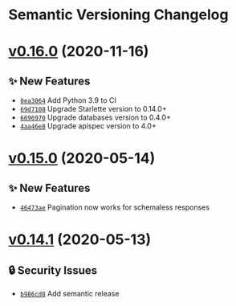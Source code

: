 # Semantic Versioning Changelog

# [v0.16.0](https://github.com/perdy/flama/compare/v0.15.0...v0.16.0) (2020-11-16)

## ✨ New Features
- [`0ea3064`](https://github.com/perdy/flama/commit/0ea3064)  Add Python 3.9 to CI 
- [`69d7108`](https://github.com/perdy/flama/commit/69d7108)  Upgrade Starlette version to 0.14.0+ 
- [`6696970`](https://github.com/perdy/flama/commit/6696970)  Upgrade databases version to 0.4.0+ 
- [`4aa46e8`](https://github.com/perdy/flama/commit/4aa46e8)  Upgrade apispec version to 4.0+

# [v0.15.0](https://github.com/perdy/flama/compare/v0.14.1...v0.15.0) (2020-05-14)

## ✨ New Features
- [`46473ae`](https://github.com/perdy/flama/commit/46473ae)  Pagination now works for schemaless responses

# [v0.14.1](https://github.com/perdy/flama/compare/v0.14.0...v0.14.1) (2020-05-13)

## 🔒 Security Issues
- [`b986cd8`](https://github.com/perdy/flama/commit/b986cd8)  Add semantic release
